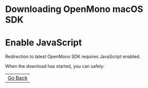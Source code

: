 # Downloading OpenMono macOS SDK

<noscript>
    <h1>Enable JavaScript</h1>
    <p>Redirection to latest OpenMono SDK requires JavaScript enabled.</p>
</noscript>

When the download has started, you can safely:

<table class="table wy-text-center" style="width: 100%;">
<tr>
<td><a href="javascript:history.go(-1);" class="btn btn-neutral"><span class="fa fa-arrow-left"></span> Go Back </a></td>
</tr>
</table>
<br />
<br />
<br />

<script>
var release='SDKv1_7'
var version = '1.7.0'
var url = 'https://github.com/getopenmono/openmono_package/releases/download/'+release+'/OpenMono-v'+version+'-Mac.pkg'
window.location = url
</script>